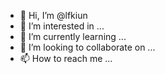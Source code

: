 - 👋 Hi, I’m @lfkiun
- 👀 I’m interested in ...
- 🌱 I’m currently learning ...
- 💞️ I’m looking to collaborate on ...
- 📫 How to reach me ...

<!---
lfkiun/lfkiun is a ✨ special ✨ repository because its `README.md` (this file) appears on your GitHub profile.
You can click the Preview link to take a look at your changes.
--->
